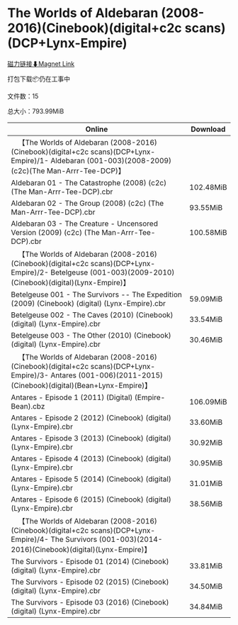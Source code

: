 # The Worlds of Aldebaran (2008-2016)(Cinebook)(digital+c2c scans)(DCP+Lynx-Empire)

[磁力链接⬇Magnet Link](magnet:?xt=urn:btih:47f6de4411c4aabeca0d3f0ed28054a49311c668&dn=The%20Worlds%20of%20Aldebaran%20%282008-2016%29%28Cinebook%29%28digital%2Bc2c%20scans%29%28DCP%2BLynx-Empire%29)

打包下载📦仍在工事中

文件数：15

总大小：793.99MiB

Online | Download
--- | ---
&emsp;【The Worlds of Aldebaran (2008-2016)(Cinebook)(digital+c2c scans)(DCP+Lynx-Empire)/1- Aldebaran (001-003)(2008-2009)(c2c)(The Man-Arrr-Tee-DCP)】 | 
Aldebaran 01 - The Catastrophe (2008) (c2c) (The Man-Arrr-Tee-DCP).cbr | 102.48MiB
Aldebaran 02 - The Group (2008) (c2c) (The Man-Arrr-Tee-DCP).cbr | 93.55MiB
Aldebaran 03 - The Creature - Uncensored Version (2009) (c2c) (The Man-Arrr-Tee-DCP).cbr | 100.58MiB
&emsp;【The Worlds of Aldebaran (2008-2016)(Cinebook)(digital+c2c scans)(DCP+Lynx-Empire)/2- Betelgeuse (001-003)(2009-2010)(Cinebook)(digital)(Lynx-Empire)】 | 
Betelgeuse 001 - The Survivors -- The Expedition (2009) (Cinebook) (digital) (Lynx-Empire).cbr | 59.09MiB
Betelgeuse 002 - The Caves (2010) (Cinebook) (digital) (Lynx-Empire).cbr | 33.54MiB
Betelgeuse 003 - The Other (2010) (Cinebook) (digital) (Lynx-Empire).cbr | 30.46MiB
&emsp;【The Worlds of Aldebaran (2008-2016)(Cinebook)(digital+c2c scans)(DCP+Lynx-Empire)/3- Antares (001-006)(2011-2015)(Cinebook)(digital)(Bean+Lynx-Empire)】 | 
Antares - Episode 1 (2011) (Digital) (Empire-Bean).cbz | 106.09MiB
Antares - Episode 2 (2012) (Cinebook) (digital) (Lynx-Empire).cbr | 33.60MiB
Antares - Episode 3 (2013) (Cinebook) (digital) (Lynx-Empire).cbr | 30.92MiB
Antares - Episode 4 (2013) (Cinebook) (digital) (Lynx-Empire).cbr | 30.95MiB
Antares - Episode 5 (2014) (Cinebook) (digital) (Lynx-Empire).cbr | 31.01MiB
Antares - Episode 6 (2015) (Cinebook) (digital) (Lynx-Empire).cbr | 38.56MiB
&emsp;【The Worlds of Aldebaran (2008-2016)(Cinebook)(digital+c2c scans)(DCP+Lynx-Empire)/4- The Survivors (001-003)(2014-2016)(Cinebook)(digital)(Lynx-Empire)】 | 
The Survivors - Episode 01 (2014) (Cinebook) (digital) (Lynx-Empire).cbr | 33.81MiB
The Survivors - Episode 02 (2015) (Cinebook) (digital) (Lynx-Empire).cbr | 34.50MiB
The Survivors - Episode 03 (2016) (Cinebook) (digital) (Lynx-Empire).cbr | 34.84MiB